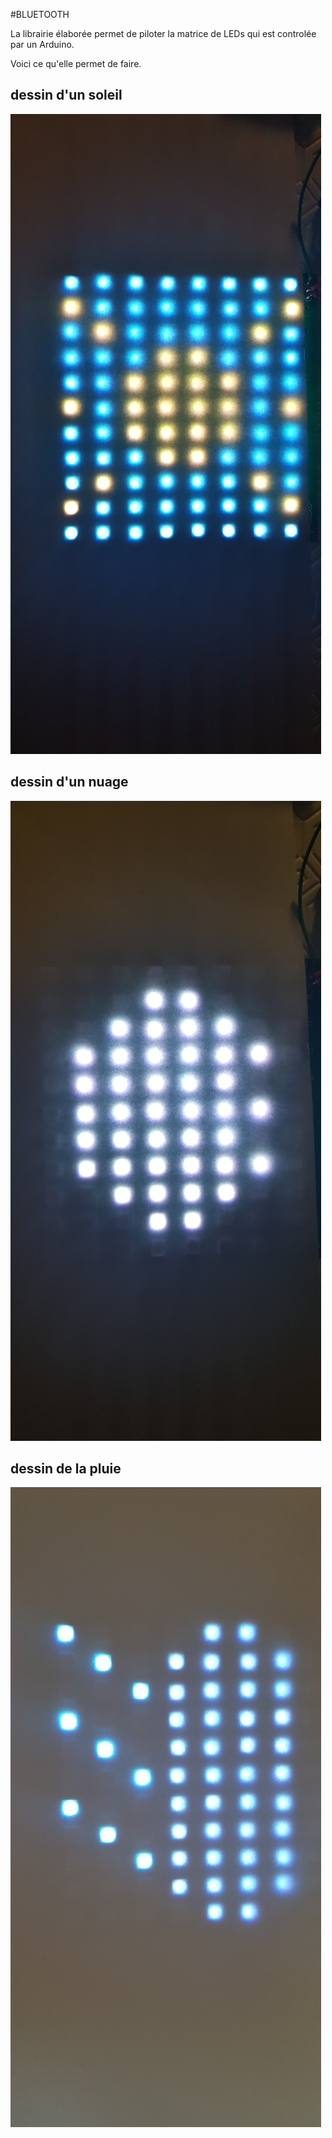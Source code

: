 #BLUETOOTH

La librairie élaborée permet de piloter la matrice de LEDs qui est controlée par un Arduino.

Voici ce qu'elle permet de faire.

## dessin d'un soleil

 ![soleil](../images/20200403_191438.jpg) 

## dessin d'un nuage

 ![nuage](../images/20200403_191514.jpg) 

## dessin de la pluie

 ![nuage](../images/20200404_120918.jpg) 

